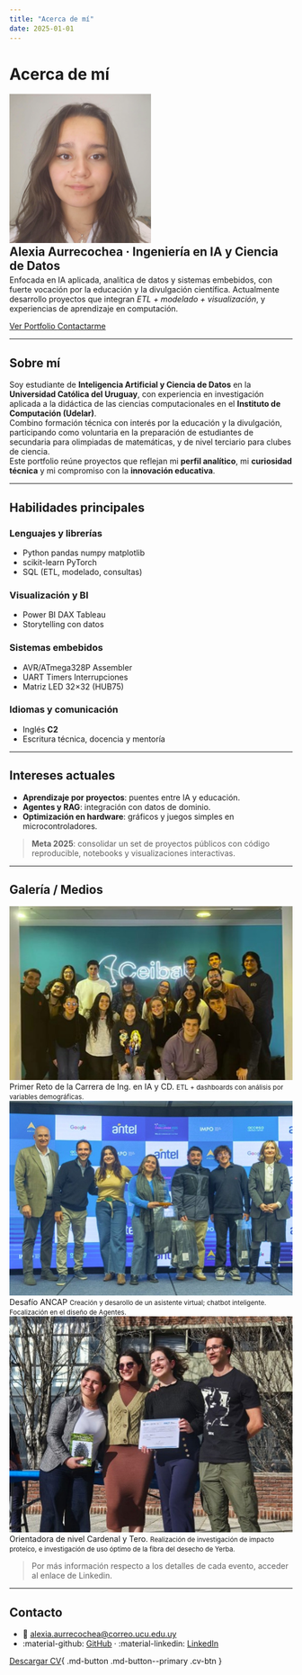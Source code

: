 ```yaml
---
title: "Acerca de mí"
date: 2025-01-01
---
```


# Acerca de mí

<div class="profile-hero">
  <img src="assets/alexia.png" alt="Foto de perfil de Alexia" loading="lazy">
  <div>
    <h2 style="margin:0">Alexia Aurrecochea · Ingeniería en IA y Ciencia de Datos</h2>
    <p style="margin:.25rem 0 0 0">
      Enfocada en <bd>IA aplicada<bd>, <bd>analítica de datos<bd> y <bd>sistemas embebidos<bd>, con fuerte vocación por la educación y la <bd>divulgación científica<bd>. Actualmente desarrollo proyectos que integran <em>ETL + modelado + visualización</em>, y experiencias de aprendizaje en computación.
    </p>
    <p>
      <a class="md-button md-button--primary" href="../portfolio/">
        Ver Portfolio
      </a>
      <a class="md-button" href="mailto:alexia.aurrecochea@correo.ucu.edu.uy">
        Contactarme
      </a>
    </p>
  </div>
</div>

---

## Sobre mí

Soy estudiante de **Inteligencia Artificial y Ciencia de Datos** en la **Universidad Católica del Uruguay**, con experiencia en investigación aplicada a la didáctica de las ciencias computacionales en el **Instituto de Computación (Udelar)**.  
Combino formación técnica con interés por la educación y la divulgación, participando como voluntaria en la preparación de estudiantes de secundaria para olimpiadas de matemáticas, y de nivel terciario para clubes de ciencia.  
Este portfolio reúne proyectos que reflejan mi **perfil analítico**, mi **curiosidad técnica** y mi compromiso con la **innovación educativa**.

---
## Habilidades principales

<div class="cards-grid skills">

<div class="card">
<h3>Lenguajes y librerías</h3>
<ul class="list-clean">
  <li><span class="pill">Python</span> <span class="pill">pandas</span> <span class="pill">numpy</span> <span class="pill">matplotlib</span></li>
  <li><span class="pill">scikit-learn</span> <span class="pill">PyTorch</span></li>
  <li><span class="pill">SQL</span> (ETL, modelado, consultas)</li>
</ul>
</div>

<div class="card">
<h3>Visualización y BI</h3>
<ul class="list-clean">
  <li><span class="pill">Power BI</span> <span class="pill">DAX</span> <span class="pill">Tableau</span></li>
  <li>Storytelling con datos</li>
</ul>
</div>

<div class="card">
<h3>Sistemas embebidos</h3>
<ul class="list-clean">
  <li><span class="pill">AVR/ATmega328P</span> <span class="pill">Assembler</span></li>
  <li><span class="pill">UART</span> <span class="pill">Timers</span> <span class="pill">Interrupciones</span></li>
  <li>Matriz LED 32×32 (HUB75)</li>
</ul>
</div>

<div class="card">
<h3>Idiomas y comunicación</h3>
<ul class="list-clean">
  <li>Inglés <strong>C2</strong></li>
  <li>Escritura técnica, docencia y mentoría</li>
</ul>
</div>

</div>


---

## Intereses actuales

- **Aprendizaje por proyectos**: puentes entre IA y educación.  
- **Agentes y RAG**: integración con datos de dominio.  
- **Optimización en hardware**: gráficos y juegos simples en microcontroladores.

> **Meta 2025**: consolidar un set de proyectos públicos con código reproducible, notebooks y visualizaciones interactivas.

---

## Galería / Medios

<div class="cards-grid media">

<div class="card">
  <img src="assets/Ceibal.jpg" alt="Reto IA I — CEIBAL">
  <div class="caption">Primer Reto de la Carrera de Ing. en IA y CD.
    <small>ETL + dashboards con análisis por variables demográficas.</small>
  </div>
</div>

<div class="card">
  <img src="assets/TechChallenge.jpg" alt="Tech Challenge Antel">
  <div class="caption">Desafío ANCAP
    <small>Creación y desarollo de un asistente virtual; chatbot inteligente. Focalización en el diseño de Agentes.</small>
  </div>
</div>

<div class="card">
  <img src="assets/FeriaCiencias.jpg" alt="Feria de Ciencias">
  <div class="caption">Orientadora de nivel Cardenal y Tero.
    <small>Realización de investigación de impacto proteíco, e investigación de uso óptimo de la fibra del desecho de Yerba.</small>
  </div>
</div>

</div>

> Por más información respecto a los detalles de cada evento, acceder al enlace de Linkedin.


---

## Contacto

- 📧 alexia.aurrecochea@correo.ucu.edu.uy  
- :material-github: [GitHub](https://github.com/tu-usuario) · :material-linkedin: [LinkedIn](https://www.linkedin.com/in/tu-handle/)

</p style="margin:.25rem 0 0 0">
</p>

[Descargar CV](assets/CV_Alexia.pdf){ .md-button .md-button--primary .cv-btn }
   






